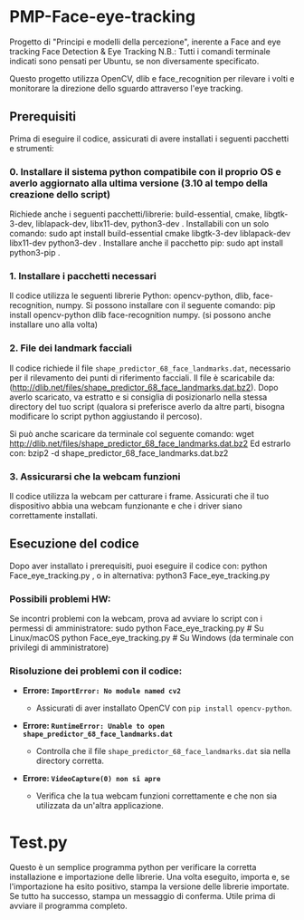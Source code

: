# PMP-Face-eye-tracking
Progetto di "Principi e modelli della percezione", inerente a Face and eye tracking
Face Detection & Eye Tracking
N.B.: Tutti i comandi terminale indicati sono pensati per Ubuntu, se non diversamente specificato.

Questo progetto utilizza OpenCV, dlib e face_recognition per rilevare i volti e monitorare la direzione dello sguardo attraverso l'eye tracking.

## Prerequisiti
Prima di eseguire il codice, assicurati di avere installati i seguenti pacchetti e strumenti:

### 0. Installare il sistema python compatibile con il proprio OS e averlo aggiornato alla ultima versione (3.10 al tempo della creazione dello script)
Richiede anche i seguenti pacchetti/librerie: build-essential, cmake, libgtk-3-dev, liblapack-dev, libx11-dev, python3-dev .
Installabili con un solo comando: sudo apt install build-essential cmake libgtk-3-dev liblapack-dev libx11-dev python3-dev .
Installare anche il pacchetto pip: sudo apt install python3-pip .

### 1. Installare i pacchetti necessari
Il codice utilizza le seguenti librerie Python: opencv-python, dlib, face-recognition, numpy.
Si possono installare con il seguente comando: pip install opencv-python dlib face-recognition numpy.
(si possono anche installare uno alla volta)

### 2. File dei landmark facciali
Il codice richiede il file `shape_predictor_68_face_landmarks.dat`, necessario per il rilevamento dei punti di riferimento facciali.
Il file è scaricabile da: (http://dlib.net/files/shape_predictor_68_face_landmarks.dat.bz2). Dopo averlo scaricato, va estratto e si consiglia di posizionarlo nella stessa directory del tuo script (qualora si preferisce averlo da altre parti, bisogna modificare lo script python aggiustando il percoso).

Si può anche scaricare da terminale col seguente comando: wget http://dlib.net/files/shape_predictor_68_face_landmarks.dat.bz2
Ed estrarlo con: bzip2 -d shape_predictor_68_face_landmarks.dat.bz2

### 3. Assicurarsi che la webcam funzioni
Il codice utilizza la webcam per catturare i frame. Assicurati che il tuo dispositivo abbia una webcam funzionante e che i driver siano correttamente installati.

## Esecuzione del codice
Dopo aver installato i prerequisiti, puoi eseguire il codice con: python Face_eye_tracking.py , o in alternativa: python3 Face_eye_tracking.py

### Possibili problemi HW:
Se incontri problemi con la webcam, prova ad avviare lo script con i permessi di amministratore:
sudo python Face_eye_tracking.py  # Su Linux/macOS
python Face_eye_tracking.py       # Su Windows (da terminale con privilegi di amministratore)

### Risoluzione dei problemi con il codice:

- **Errore: `ImportError: No module named cv2`**
  - Assicurati di aver installato OpenCV con `pip install opencv-python`.

- **Errore: `RuntimeError: Unable to open shape_predictor_68_face_landmarks.dat`**
  - Controlla che il file `shape_predictor_68_face_landmarks.dat` sia nella directory corretta.

- **Errore: `VideoCapture(0) non si apre`**
  - Verifica che la tua webcam funzioni correttamente e che non sia utilizzata da un'altra applicazione.

# Test.py
Questo è un semplice programma python per verificare la corretta installazione e importazione delle librerie.
Una volta eseguito, importa e, se l'importazione ha esito positivo, stampa la versione delle librerie importate. Se tutto ha successo, stampa un messaggio di conferma.
Utile prima di avviare il programma completo.
